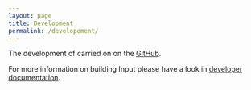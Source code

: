 ```yaml
---
layout: page
title: Development
permalink: /developement/
---
```


The development of carried on on the [GitHub](https://github.com/lutraconsulting/input).

For more information on building Input please have a look in [developer documentation](https://github.com/lutraconsulting/input/blob/master/docs/developer/index.md).